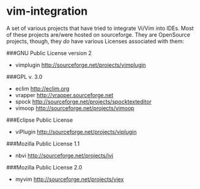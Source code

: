 # vim-integration
A set of various projects that have tried to integrate Vi/Vim into IDEs.
Most of these projects are/were hosted on sourceforge. They are OpenSource
projects, though, they *do* have various Licenses associated with them:

###GNU Public License version 2
- vimplugin   http://sourceforge.net/projects/vimplugin

###GPL v. 3.0
- eclim   http://eclim.org
- vrapper   http://vrapper.sourceforge.net
- spock   http://sourceforge.net/projects/spocktexteditor
- vimoop  http://sourceforge.net/projects/vimoop

###Eclipse Public License
- viPlugin  http://sourceforge.net/projects/viplugin

###Mozilla Public License 1.1
- nbvi  http://sourceforge.net/projects/jvi

###Mozilla Public License 2.0
- myvim   http://sourceforge.net/projects/viex
